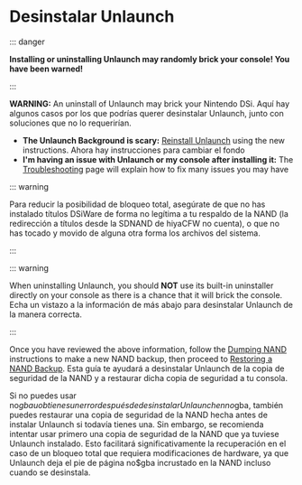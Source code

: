 # Desinstalar Unlaunch

::: danger

**Installing or uninstalling Unlaunch may randomly brick your console! You have been warned!**

:::

**WARNING:** An uninstall of Unlaunch may brick your Nintendo DSi. Aquí hay algunos casos por los que podrías querer desinstalar Unlaunch, junto con soluciones que no lo requerirían.

- **The Unlaunch Background is scary:** [Reinstall Unlaunch](installing-unlaunch.html) using the new instructions. Ahora hay instrucciones para cambiar el fondo
- **I'm having an issue with Unlaunch or my console after installing it:** The [Troubleshooting](troubleshooting.html#unlaunch) page will explain how to fix many issues you may have

::: warning

Para reducir la posibilidad de bloqueo total, asegúrate de que no has instalado títulos DSiWare de forma no legítima a tu respaldo de la NAND (la redirección a títulos desde la SDNAND de hiyaCFW no cuenta), o que no has tocado y movido de alguna otra forma los archivos del sistema.

:::

::: warning

When uninstalling Unlaunch, you should **NOT** use its built-in uninstaller directly on your console as there is a chance that it will brick the console. Echa un vistazo a la información de más abajo para desinstalar Unlaunch de la manera correcta.

:::

Once you have reviewed the above information, follow the [Dumping NAND](dumping-nand.html) instructions to make a new NAND backup, then proceed to [Restoring a NAND Backup](restoring-nand.html). Esta guía te ayudará a desinstalar Unlaunch de la copia de seguridad de la NAND y a restaurar dicha copia de seguridad a tu consola.

Si no puedes usar no$gba u obtienes un error después de desinstalar Unlaunch en no$gba, también puedes restaurar una copia de seguridad de la NAND hecha antes de instalar Unlaunch si todavía tienes una. Sin embargo, se recomienda intentar usar primero una copia de seguridad de la NAND que ya tuviese Unlaunch instalado. Esto facilitará significativamente la recuperación en el caso de un bloqueo total que requiera modificaciones de hardware, ya que Unlaunch deja el pie de página no$gba incrustado en la NAND incluso cuando se desinstala.
